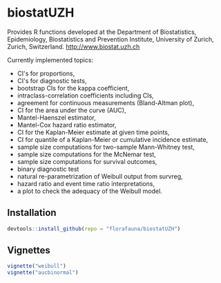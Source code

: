 # biostatUZH

Provides R functions developed at the Department of Biostatistics,
Epidemiology, Biostatistics and Prevention Institute,
University of Zurich, Zurich, Switzerland.
http://www.biostat.uzh.ch


Currently implemented topics:
* CI's for proportions,
* CI's for diagnostic tests,
* bootstrap CIs for the kappa coefficient,
* intraclass-correlation coefficients including CIs,
* agreement for continuous measurements (Bland-Altman plot),
* CI for the area under the curve (AUC),
* Mantel-Haenszel estimator,
* Mantel-Cox hazard ratio estimator,
* CI for the Kaplan-Meier estimate at given time points,
* CI for quantile of a Kaplan-Meier or cumulative incidence estimate,
* sample size computations for two-sample Mann-Whitney test,
* sample size computations for the McNemar test,
* sample size computations for survival outcomes, 
* binary diagnostic test
* natural re-parametrization of Weibull output from survreg,
* hazard ratio and event time ratio interpretations,
* a plot to check the adequacy of the Weibull model.

## Installation

```r
devtools::install_github(repo = "florafauna/biostatUZH")
```

## Vignettes

```r
vignette("weibull")
vignette("aucbinormal")
```